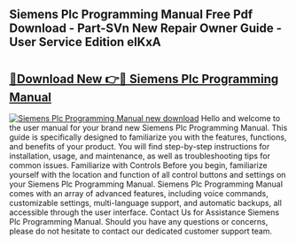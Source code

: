 ## Siemens Plc Programming Manual Free Pdf Download - Part-SVn New Repair Owner Guide - User Service Edition eIKxA

# <h2><a href="http://cf16305.oget.top/?id=Siemens+Plc+Programming+Manual">🔗Download New 👉🔴 Siemens Plc Programming Manual</a></h2>

[![Siemens Plc Programming Manual new download](https://i.imgur.com/5g1atiW.png)](http://cf16305.oget.top/?id=Siemens+Plc+Programming+Manual)
Hello and welcome to the user manual for your brand new Siemens Plc Programming Manual. This guide is specifically designed to familiarize you with the features, functions, and benefits of your product. You will find step-by-step instructions for installation, usage, and maintenance, as well as troubleshooting tips for common issues. Familiarize with Controls Before you begin, familiarize yourself with the location and function of all control buttons and settings on your Siemens Plc Programming Manual. Siemens Plc Programming Manual comes with an array of advanced features, including voice commands, customizable settings, multi-language support, and automatic backups, all accessible through the user interface. Contact Us for Assistance Siemens Plc Programming Manual. Should you have any questions or concerns, please do not hesitate to contact our dedicated customer support team.

